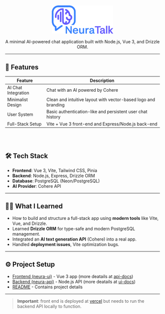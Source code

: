 <p align="center">
  <img src="neura-ui/src/assets/full-logo.png" alt="NeuraTalk Logo" width="200"/>
</p>

<p align="center">
  A minimal AI-powered chat application built with Node.js, Vue 3, and Drizzle ORM.
</p>

---
## 🚀 Features

| Feature            | Description               |
| -------            | -----------                      |
| AI Chat Integration| Chat with an AI powered by Cohere|
| Minimalist Design  | Clean and intuitive layout with vector-based logo and branding|
| User System        | Basic authentication-like and persistent user chat history|
| Full-Stack Setup   | Vite + Vue 3 front-end and Express/Node.js back-end|

<br/><br/>

## 🛠️ Tech Stack

- **Frontend**: Vue 3, Vite, Tailwind CSS, Pinia
- **Backend**: Node.js, Express, Drizzle ORM
- **Database**: PostgreSQL (Neon/PostgreSQL)
- **AI Provider**: Cohere API 
---

## 🧑‍💻 What I Learned

- How to build and structure a full-stack app using **modern tools** like Vite, Vue, and Drizzle.
- Learned **Drizzle ORM** for type-safe and modern PostgreSQL management.
- Integrated an **AI text generation API** (Cohere) into a real app.
- Handled **deployment issues**, Vite optimization bugs.

---

## ⚙️ Project Setup
<ul>
  <li><a href="./neura-ui">Frontend (neura-ui)</a> - Vue 3 app (more deatails at <a href="./neura-api/README.md">api-docs</a>)</li>
  <li><a href="./neura-api">Backend (neura-api)</a> - Node.js API (more deatails at <a href="./neura-ui/README.md">ui-docs</a>)</li>
  <li><a href="./README.md">README</a> - Contains project details</li>
</ul>

---

> **Important**: front end is deployed at [vercel](https://neura-talk.vercel.app/) but needs to run the backend API locally to function.

